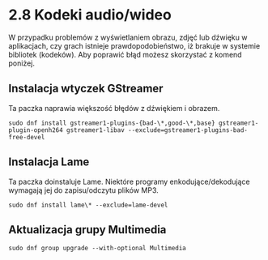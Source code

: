 # 2.8 Kodeki audio/wideo

W przypadku problemów z wyświetlaniem obrazu, zdjęć lub dźwięku w aplikacjach, czy grach istnieje prawdopodobieństwo, iż brakuje w systemie bibliotek (kodeków). Aby poprawić błąd możesz skorzystać z komend poniżej.

## Instalacja wtyczek GStreamer
Ta paczka naprawia większość błędów z dźwiękiem i obrazem.
```
sudo dnf install gstreamer1-plugins-{bad-\*,good-\*,base} gstreamer1-plugin-openh264 gstreamer1-libav --exclude=gstreamer1-plugins-bad-free-devel
```

## Instalacja Lame
Ta paczka doinstaluje Lame. Niektóre programy enkodujące/dekodujące wymagają jej do zapisu/odczytu plików MP3.
```
sudo dnf install lame\* --exclude=lame-devel
```

## Aktualizacja grupy Multimedia
```
sudo dnf group upgrade --with-optional Multimedia
```